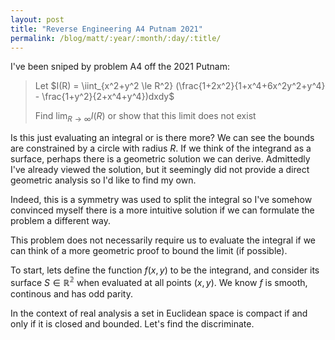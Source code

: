 ```yaml
---
layout: post
title: "Reverse Engineering A4 Putnam 2021"
permalink: /blog/matt/:year/:month/:day/:title/
---
```


I've been sniped by problem A4 off the 2021 Putnam: 

>Let
$I(R) = \iint_{x^2+y^2 \le R^2} (\frac{1+2x^2}{1+x^4+6x^2y^2+y^4} - \frac{1+y^2}{2+x^4+y^4})dxdy$
>
>Find
$\lim_{R \to \infty} I(R)$</center>
or show that this limit does not exist

Is this just evaluating an integral or is there more? We can see the bounds are constrained by a circle with radius $R$. If we think of the integrand as a surface, perhaps there is a geometric solution we can derive. Admittedly I've already viewed the solution, but it seemingly did not provide a direct geometric analysis so I'd like to find my own.

Indeed, this is a symmetry was used to split the integral so I've somehow convinced myself there is a more intuitive solution if we can formulate the problem a different way. 

This problem does not necessarily require us to evaluate the integral if we can think of a more geometric proof to bound the limit (if possible).

To start, lets define the function $f(x,y)$ to be the integrand, and consider its surface $S\in\mathbb{R^2}$ when evaluated at all points $(x, y)$. We know $f$ is smooth, continous and has odd parity.


In the context of real analysis a set in Euclidean space is compact if and only if it is closed and bounded. Let's find the discriminate.